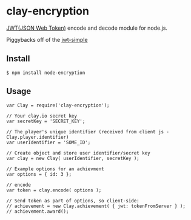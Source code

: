 # clay-encryption

[JWT(JSON Web Token)](http://self-issued.info/docs/draft-jones-json-web-token.html) encode and decode module for node.js.

Piggybacks off of the [jwt-simple](https://github.com/hokaccha/node-jwt-simple) 

## Install

    $ npm install node-encryption

## Usage

    var Clay = require('clay-encryption');
    
    // Your clay.io secret key
    var secretKey = 'SECRET_KEY';
    
    // The player's unique identifier (received from client js - Clay.player.identifier)
    var userIdentifier = 'SOME_ID';

	// Create object and store user identifier/secret key
	var clay = new Clay( userIdentifier, secretKey );

    // Example options for an achievment
    var options = { id: 3 };
	
    // encode
    var token = clay.encode( options );
    
	// Send token as part of options, so client-side: 
	// achievement = new Clay.achievement( { jwt: tokenFromServer } );
	// achievement.award();
